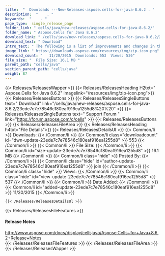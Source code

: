 ```yaml
---
title:  "  Downloads ---New-Releases-aspose.cells-for-java-8.6.2 . " 
description:  "    . " 
keywords:  "    . " 
page_type:  single_release_page
folder_link: " cells/java/new-releases/aspose.cells-for-java-8.6.2/"
folder_name: " Aspose.Cells for Java 8.6.2"
download_link: " /cells/java/new-releases/aspose.cells-for-java-8.6.2/23ede7c7e78546c180eaf916ea1255d8"
download_text: " Download"
Intro_text: " The following is a list of improvements and changes in this release of Aspose.Ce..."
image_link: " https://downloads.aspose.com/resources/img/zip-icon.png"
download_count: "   11/20/2015  Downloads: 553  Views: 536"
file_size: "  File Size: 16.1 MB "
parent_path: "cells/java"
section_parent_path: "cells/java"
weight: 87 
---
```


{{< Releases/ReleasesWapper >}}
  {{< Releases/ReleasesHeading H2txt=" Aspose.Cells for Java 8.6.2" imagelink="/resources/img/zip-icon.png">}}
  {{< Releases/ReleasesButtons >}}
    {{< Releases/ReleasesSingleButtons text=" Download" link="/cells/java/new-releases/aspose.cells-for-java-8.6.2/23ede7c7e78546c180eaf916ea1255d8%20%20" >}}
    {{< Releases/ReleasesSingleButtons text=" Support Forum " link="https://forum.aspose.com/c/cells" >}}
  {{< Releases/ReleasesButtons >}}
  {{< Releases/ReleasesFileArea >}}
    {{< Releases/ReleasesHeading h4txt="File Details">}}
    {{< Releases/ReleasesDetailsUl >}}
            {{< Common/li  >}} Downloads: {{< /Common/li >}} 
      {{< Common/li class="downloadcount" id="dwn-update-23ede7c7e78546c180eaf916ea1255d8" >}} 553 {{< /Common/li >}} 
      {{< Common/li  >}} File Size: {{< /Common/li >}} 
      {{< Common/li id="size-update-23ede7c7e78546c180eaf916ea1255d8" >}} 16.1 MB {{< /Common/li >}} 
      {{< Common/li  class="hide" >}} Posted By: {{< /Common/li >}} 
      {{< Common/li class="hide" id="author-update-23ede7c7e78546c180eaf916ea1255d8" >}} join {{< /Common/li >}} 
      {{< Common/li class="hide"  >}} Views: {{< /Common/li >}} 
      {{< Common/li class="hide" id="view-update-23ede7c7e78546c180eaf916ea1255d8" >}} 537 {{< /Common/li >}} 
      {{< Common/li  >}} Date Added: {{< /Common/li >}} 
      {{< Common/li id="added-update-23ede7c7e78546c180eaf916ea1255d8" >}} 11/20/2015 {{< /Common/li >}} 

    {{< /Releases/ReleasesDetailsUl >}}

  {{< Releases/ReleasesFileFeatures >}}
      <h4>Release Notes</h4><div><a href="http://www.aspose.com/docs/display/cellsjava/Aspose.Cells+for+Java+8.6.2+Release+Notes">http://www.aspose.com/docs/display/cellsjava/Aspose.Cells+for+Java+8.6.2+Release+Notes</a></div>
  {{< /Releases/ReleasesFileFeatures >}}
 {{< /Releases/ReleasesFileArea >}}
{{< /Releases/ReleasesWapper >}}


